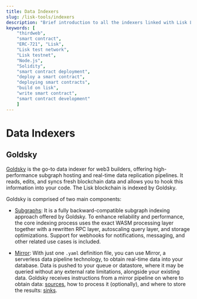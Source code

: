 ```yaml
---
title: Data Indexers
slug: /lisk-tools/indexers
description: "Brief introduction to all the indexers linked with Lisk L2."
keywords: [
    "thirdweb",
    "smart contract",
    "ERC-721", "Lisk",
    "Lisk test network",
    "Lisk testnet",
    "Node.js",
    "Solidity",
    "smart contract deployment",
    "deploy a smart contract",
    "deploying smart contracts",
    "build on lisk",
    "write smart contract",
    "smart contract development"
    ]
---
```


# Data Indexers

## Goldsky

[Goldsky](https://goldsky.com/) is the go-to data indexer for web3 builders, offering high-performance subgraph hosting and real-time data replication pipelines.
It reads, edits, and syncs fresh blockchain data and allows you to hook this information into your code.
The Lisk blockchain is indexed by Goldsky.

Goldsky is comprised of two main components:

- [Subgraphs](https://docs.goldsky.com/introduction#subgraphs): It is a fully backward-compatible subgraph indexing approach offered by Goldsky.
To enhance reliability and performance, the core indexing process uses the exact WASM processing layer together with a rewritten RPC layer, autoscaling query layer, and storage optimizations.
Support for webhooks for notifications, messaging, and other related use cases is included.


- [Mirror](https://docs.goldsky.com/introduction#mirror): With just one `.yaml` definition file, you can use Mirror, a serverless data pipeline technology, to obtain real-time data into your database. 
Data is pushed to your queue or datastore, where it may be queried without any external rate limitations, alongside your existing data.
Goldsky receives instructions from a mirror pipeline on where to obtain data: [sources](https://docs.goldsky.com/mirror/sources/supported-sources), how to process it (optionally), and where to store the results: [sinks](https://docs.goldsky.com/mirror/sinks/supported-sinks).